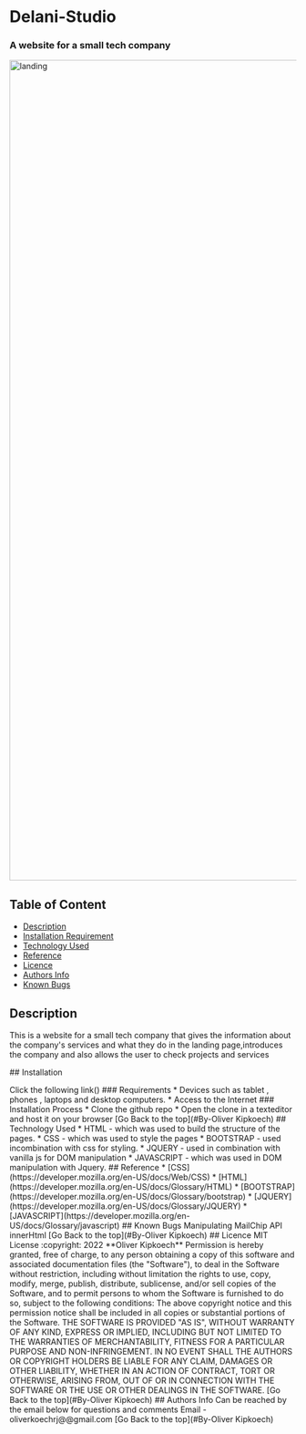 # Delani-Studio
### A website for a small tech company
<img width="1440" alt="landing" src="">

## Table of Content
+ [Description](#description)
+ [Installation Requirement](#Requirements)
+ [Technology Used](#technology-used)
+ [Reference](#reference)
+ [Licence](#licence)
+ [Authors Info](#Authors-Info)
+ [Known Bugs](#Known-Bugs)
## Description
<p>This is a website for a small tech company that gives the information about the company's services and what they do in the landing page,introduces the company and also allows the user to check projects and services</p>
## Installation
<p>Click the following link()
### Requirements
* Devices such as tablet , phones , laptops and desktop computers.
* Access to the Internet
### Installation Process
* Clone the github repo
* Open the clone in a texteditor and host it on your browser
[Go Back to the top](#By-Oliver Kipkoech)
## Technology Used
* HTML - which was used to build the structure of the pages.
* CSS - which was used to style the pages
* BOOTSTRAP - used incombination with css for styling.
* JQUERY - used in combination with vanilla js for DOM manipulation
* JAVASCRIPT - which was used in DOM manipulation with Jquery.
## Reference
* [CSS](https://developer.mozilla.org/en-US/docs/Web/CSS)
* [HTML](https://developer.mozilla.org/en-US/docs/Glossary/HTML)
* [BOOTSTRAP](https://developer.mozilla.org/en-US/docs/Glossary/bootstrap)
* [JQUERY](https://developer.mozilla.org/en-US/docs/Glossary/JQUERY)
* [JAVASCRIPT](https://developer.mozilla.org/en-US/docs/Glossary/javascript)
## Known Bugs
Manipulating MailChip API innerHtml
[Go Back to the top](#By-Oliver Kipkoech)
## Licence
MIT License
:copyright: 2022 **Oliver Kipkoech**
Permission is hereby granted, free of charge, to any person obtaining a copy
of this software and associated documentation files (the "Software"), to deal
in the Software without restriction, including without limitation the rights
to use, copy, modify, merge, publish, distribute, sublicense, and/or sell
copies of the Software, and to permit persons to whom the Software is
furnished to do so, subject to the following conditions:
The above copyright notice and this permission notice shall be included in all
copies or substantial portions of the Software.
THE SOFTWARE IS PROVIDED "AS IS", WITHOUT WARRANTY OF ANY KIND, EXPRESS OR
IMPLIED, INCLUDING BUT NOT LIMITED TO THE WARRANTIES OF MERCHANTABILITY,
FITNESS FOR A PARTICULAR PURPOSE AND NON-INFRINGEMENT. IN NO EVENT SHALL THE
AUTHORS OR COPYRIGHT HOLDERS BE LIABLE FOR ANY CLAIM, DAMAGES OR OTHER
LIABILITY, WHETHER IN AN ACTION OF CONTRACT, TORT OR OTHERWISE, ARISING FROM,
OUT OF OR IN CONNECTION WITH THE SOFTWARE OR THE USE OR OTHER DEALINGS IN THE
SOFTWARE.
[Go Back to the top](#By-Oliver Kipkoech)
## Authors Info
Can be reached by the email below for questions and comments
Email - oliverkoechrj@@gmail.com
[Go Back to the top](#By-Oliver Kipkoech)
